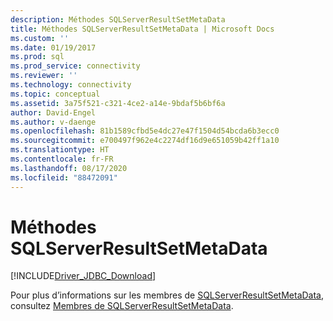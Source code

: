 ```yaml
---
description: Méthodes SQLServerResultSetMetaData
title: Méthodes SQLServerResultSetMetaData | Microsoft Docs
ms.custom: ''
ms.date: 01/19/2017
ms.prod: sql
ms.prod_service: connectivity
ms.reviewer: ''
ms.technology: connectivity
ms.topic: conceptual
ms.assetid: 3a75f521-c321-4ce2-a14e-9bdaf5b6bf6a
author: David-Engel
ms.author: v-daenge
ms.openlocfilehash: 81b1589cfbd5e4dc27e47f1504d54bcda6b3ecc0
ms.sourcegitcommit: e700497f962e4c2274df16d9e651059b42ff1a10
ms.translationtype: HT
ms.contentlocale: fr-FR
ms.lasthandoff: 08/17/2020
ms.locfileid: "88472091"
---
```

# <a name="sqlserverresultsetmetadata-methods"></a>Méthodes SQLServerResultSetMetaData
[!INCLUDE[Driver_JDBC_Download](../../../includes/driver_jdbc_download.md)]

  Pour plus d’informations sur les membres de [SQLServerResultSetMetaData](../../../connect/jdbc/reference/sqlserverresultsetmetadata-class.md), consultez [Membres de SQLServerResultSetMetaData](../../../connect/jdbc/reference/sqlserverresultsetmetadata-members.md).  
  
  
